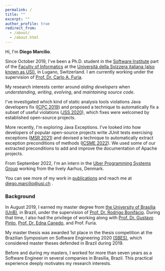 ```yaml
---
permalink: /
title: ""
excerpt: ""
author_profile: true
redirect_from: 
  - /about/
  - /about.html
---
```


Hi, I'm **Diego Marcilio**.

Since October 2019, I've been a Ph.D. student in the [Software Institute](https://www.si.usi.ch/) part of the [Faculty of Informatics](https://www.inf.usi.ch) at the [Università della Svizzera italiana (also known as USI)](https://www.usi.ch/en), in Lugano, Switzerland. I am currently working under the supervision of [Prof. Dr. Carlo A. Furia](https://bugcounting.net/).

My research interests center around _aiding developers_ when _understanding_, _writing_, _evolving_, and _maintaining source code_.

I've investigated which kind of static analysis tools violations Java developers fix ([ICPC 2019](https://dvmarcilio.github.io/papers/icpc2019.pdf)) and proposed a technique to automatically fix a subset of useful violations  ([JSS 2020](https://dvmarcilio.github.io/papers/jss20-spongebugs.pdf)), which fixes were welcomed by established open-source projects.

More recently, I'm exploring Java Exceptions. I've looked into how developers of popular open-source projects write JUnit tests exercising exceptions ([MSR 2021](https://dvmarcilio.github.io/msr21)) and devised a technique to automatically extract exception preconditions of methods ([ICSME 2022](https://dvmarcilio.github.io/papers/wit-icsme22.pdf)). We used some of our extracted preconditions to add and improve the documentation of Apache projects.

From September 2022, I'm an intern in the [Uber Programming Systems Group](https://www.uber.com/dk/en/about/science/) working from the lively Aarhus, Denmark.

You can see more of my work in [publications](https://dvmarcilio.github.io/publications) and reach me at diego.marcilio@usi.ch .

### Background

In August 2019, I earned my master degree from [the University of Brasília (UnB)](https://unb.br/), in Brazil, under the supervision of [Prof. Dr. Rodrigo Bonifácio](https://rbonifacio.github.io/). During that time, I also had the privilege of working along with [Prof. Dr. Gustavo Pinto](http://gustavopinto.org/), [Prof. Dr. Edna Canedo](https://ednacanedo.github.io/), and Prof. Furia.

My master thesis was awarded 1st place in the thesis competition at the Brazilian Symposium on Software Engineering 2020 [(SBES)](http://cbsoft2020.imd.ufrn.br/sbes-ctd.php), which considered master theses defended in Brazil during 2019.

Before and during my masters, I worked for more than seven years as a Software Engineer in several companies in Brasília, Brazil.
This practical experience deeply motivates my research interests.
